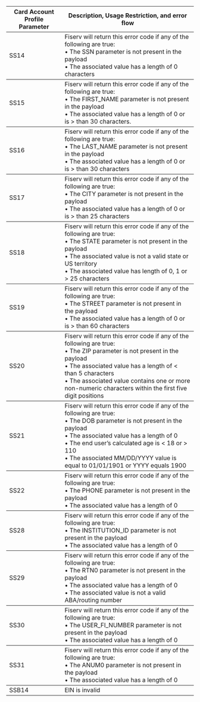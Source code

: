 <html>
  <table style="width: 100%;">
            <thead>
                <tr>
                    <th> Card Account Profile Parameter</th>
                    <th> Description, Usage Restriction, and error flow </th>
                </tr>
            </thead>
            <tbody>
                <tr>
                    <td rowspan="2">SS14</td>
                    <td>Fiserv will return this error code if any of the following are true:</br>• The SSN parameter is not present in the payload</br>• The associated value has a length of 0 characters</td>
                </tr>
            </tbody>
            <tbody>
                <tr>
                    <td rowspan="2">SS15</td>
                    <td>Fiserv will return this error code if any of the following are true:</br>• The FIRST_NAME parameter is not present in the payload</br>• The associated value has a length of 0 or is > than 30 characters.</td>
                </tr>
            </tbody>
            <tbody>
                <tr>
                    <td rowspan="2">SS16</td>
                    <td>Fiserv will return this error code if any of the following are true:</br>• The LAST_NAME parameter is not present in the payload</br>• The associated value has a length of 0 or is > than 30 characters</td>
                </tr>
            </tbody>
            <tbody>
                <tr>
                    <td rowspan="2">SS17</td>
                    <td>Fiserv will return this error code if any of the following are true:</br>• The CITY parameter is not present in the payload</br>• The associated value has a length of 0 or is > than 25 characters</td>
                </tr>
            </tbody>
            <tbody>
                <tr>
                    <td rowspan="2">SS18</td>
                    <td>Fiserv will return this error code if any of the following are true:</br>• The STATE parameter is not present in the payload</br>• The associated value is not a valid state or US territory</br>• The associated value has length of 0, 1 or > 25 characters</td>
                </tr>
            </tbody>
            <tbody>
                <tr>
                    <td rowspan="2">SS19</td>
                    <td>Fiserv will return this error code if any of the following are true: </br>• The STREET parameter is not present in the payload</br>• The associated value has a length of 0 or is > than 60 characters</td>
                </tr>
            </tbody>
            <tbody>
                <tr>
                    <td rowspan="2">SS20</td>
                    <td>Fiserv will return this error code if any of the following are true:</br>• The ZIP parameter is not present in the payload</br>• The associated value has a length of < than 5 characters</br>• The associated value contains one or more non-numeric characters within the first five digit positions</td>
                </tr>
            </tbody>
            <tbody>
                <tr>
                    <td rowspan="2">SS21</td>
                    <td>Fiserv will return this error code if any of the following are true:</br>• The DOB parameter is not present in the payload</br>• The associated value has a length of 0</br>• The end user’s calculated age is < 18 or > 110</br>• The associated MM/DD/YYYY value is equal to 01/01/1901 or YYYY equals 1900</td>
                </tr>
            </tbody>
            <tbody>
                <tr>
                    <td rowspan="2">SS22</td>
                    <td>Fiserv will return this error code if any of the following are true:</br>• The PHONE parameter is not present in the payload</br>• The associated value has a length of 0</td>
                </tr>
            </tbody>
            <tbody>
                <tr>
                    <td rowspan="2">SS28</td>
                    <td>Fiserv will return this error code if any of the following are true:</br>• The INSTITUTION_ID parameter is not present in the payload</br>• The associated value has a length of 0</td>
                </tr>
            </tbody>
            <tbody>
                <tr>
                    <td rowspan="2">SS29</td>
                    <td>Fiserv will return this error code if any of the following are true:</br>• The RTN0 parameter is not present in the payload</br>• The associated value has a length of 0</br>• The associated value is not a valid ABA/routing number</td>
                </tr>
            </tbody>
            <tbody>
                <tr>
                    <td rowspan="2">SS30</td>
                    <td>Fiserv will return this error code if any of the following are true:</br>• The USER_FI_NUMBER parameter is not present in the payload</br>• The associated value has a length of 0</td>
                </tr>
            </tbody>
            <tbody>
                <tr>
                    <td rowspan="2">SS31</td>
                    <td>Fiserv will return this error code if any of the following are true:</br>• The ANUM0 parameter is not present in the payload</br>• The associated value has a length of 0</td>
                </tr>
            </tbody>
            <tbody>
                <tr>
                    <td rowspan="2">SSB14</td>
                    <td>EIN is invalid</td>
                </tr>
            </tbody>
        </table>
</html>